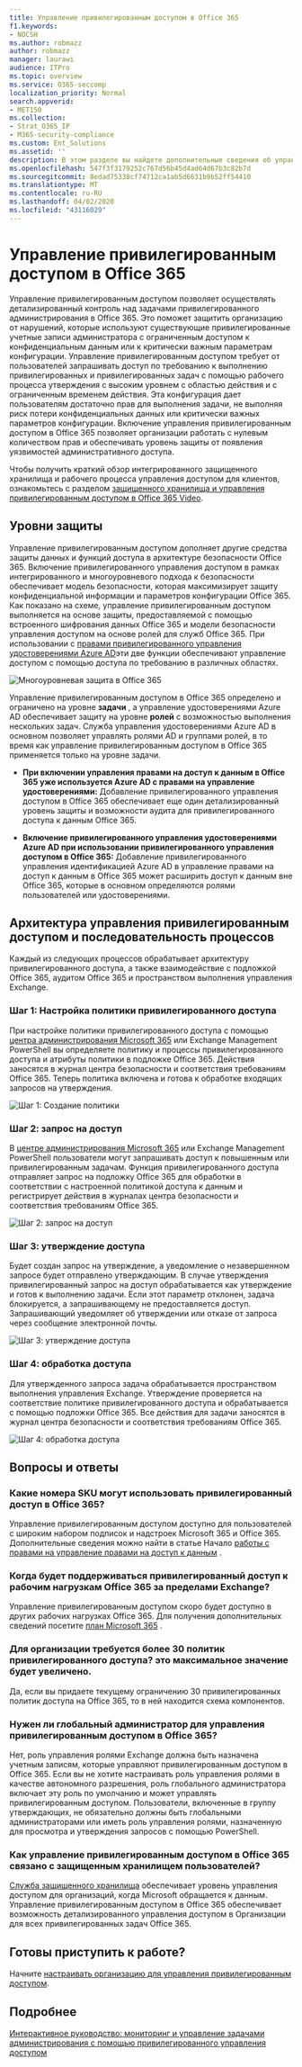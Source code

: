 ```yaml
---
title: Управление привилегированным доступом в Office 365
f1.keywords:
- NOCSH
ms.author: robmazz
author: robmazz
manager: laurawi
audience: ITPro
ms.topic: overview
ms.service: O365-seccomp
localization_priority: Normal
search.appverid:
- MET150
ms.collection:
- Strat_O365_IP
- M365-security-compliance
ms.custom: Ent_Solutions
ms.assetid: ''
description: В этом разделе вы найдете дополнительные сведения об управлении привилегированным доступом в Office 365
ms.openlocfilehash: 547f3f3179252c767d56b45d4ad64d67b3c82b7d
ms.sourcegitcommit: 8edad75338cf74712ca1ab5d6631b9b52ff54410
ms.translationtype: MT
ms.contentlocale: ru-RU
ms.lasthandoff: 04/02/2020
ms.locfileid: "43116029"
---
```

# <a name="privileged-access-management-in-office-365"></a>Управление привилегированным доступом в Office 365

Управление привилегированным доступом позволяет осуществлять детализированный контроль над задачами привилегированного администрирования в Office 365. Это поможет защитить организацию от нарушений, которые используют существующие привилегированные учетные записи администратора с ограниченным доступом к конфиденциальным данным или к критически важным параметрам конфигурации. Управление привилегированным доступом требует от пользователей запрашивать доступ по требованию к выполнению привилегированных и привилегированных задач с помощью рабочего процесса утверждения с высоким уровнем с областью действия и с ограниченным временем действия. Эта конфигурация дает пользователям достаточно прав для выполнения задачи, не выполняя риск потери конфиденциальных данных или критически важных параметров конфигурации. Включение управления привилегированным доступом в Office 365 позволяет организации работать с нулевым количеством прав и обеспечивать уровень защиты от появления уязвимостей административного доступа.

Чтобы получить краткий обзор интегрированного защищенного хранилища и рабочего процесса управления доступом для клиентов, ознакомьтесь с разделом [защищенного хранилища и управления привилегированным доступом в Office 365 Video](https://go.microsoft.com/fwlink/?linkid=2066800).

## <a name="layers-of-protection"></a>Уровни защиты

Управление привилегированным доступом дополняет другие средства защиты данных и функций доступа в архитектуре безопасности Office 365. Включение привилегированного управления доступом в рамках интегрированного и многоуровневого подхода к безопасности обеспечивает модель безопасности, которая максимизирует защиту конфиденциальной информации и параметров конфигурации Office 365. Как показано на схеме, управление привилегированным доступом выполняется на основе защиты, предоставляемой с помощью встроенного шифрования данных Office 365 и модели безопасности управления доступом на основе ролей для служб Office 365. При использовании с [правами привилегированного управления удостоверениями Azure AD](https://docs.microsoft.com/azure/active-directory/active-directory-privileged-identity-management-configure)эти две функции обеспечивают управление доступом с помощью доступа по требованию в различных областях.

![Многоуровневая защита в Office 365](../media/pam-layered-protection.png)

Управление привилегированным доступом в Office 365 определено и ограничено на уровне **задачи** , а управление удостоверениями Azure AD обеспечивает защиту на уровне **ролей** с возможностью выполнения нескольких задач. Служба управления удостоверениями Azure AD в основном позволяет управлять ролями AD и группами ролей, в то время как управление привилегированным доступом в Office 365 применяется только на уровне задачи.

- **При включении управления правами на доступ к данным в Office 365 уже используется Azure AD с правами на управление удостоверениями:** Добавление привилегированного управления доступом в Office 365 обеспечивает еще один детализированный уровень защиты и возможности аудита для привилегированного доступа к данным Office 365.

- **Включение привилегированного управления удостоверениями Azure AD при использовании привилегированного управления доступом в Office 365:**  Добавление привилегированного управления идентификацией Azure AD в управление правами на доступ к данным в Office 365 может расширить доступ к данным вне Office 365, которые в основном определяются ролями пользователей или удостоверениями.  

## <a name="privileged-access-management-architecture-and-process-flow"></a>Архитектура управления привилегированным доступом и последовательность процессов

Каждый из следующих процессов обрабатывает архитектуру привилегированного доступа, а также взаимодействие с подложкой Office 365, аудитом Office 365 и пространством выполнения управления Exchange.

### <a name="step-1-configure-a-privileged-access-policy"></a>Шаг 1: Настройка политики привилегированного доступа

При настройке политики привилегированного доступа с помощью [центра администрирования Microsoft 365](https://admin.microsoft.com) или Exchange Management PowerShell вы определяете политику и процессы привилегированного доступа и атрибуты политики в подложке Office 365. Действия заносятся в журнал центра безопасности и соответствия требованиям Office 365. Теперь политика включена и готова к обработке входящих запросов на утверждения.

![Шаг 1: Создание политики](../media/pam-step1-policy-creation.jpg)

### <a name="step-2-access-request"></a>Шаг 2: запрос на доступ

В [центре администрирования Microsoft 365](https://admin.microsoft.com) или Exchange Management PowerShell пользователи могут запрашивать доступ к повышенным или привилегированным задачам. Функция привилегированного доступа отправляет запрос на подложку Office 365 для обработки в соответствии с настроенной политикой доступа к данным и регистрирует действия в журналах центра безопасности и соответствия требованиям Office 365.

![Шаг 2: запрос на доступ](../media/pam-step2-access-request.jpg)

### <a name="step-3-access-approval"></a>Шаг 3: утверждение доступа

Будет создан запрос на утверждение, а уведомление о незавершенном запросе будет отправлено утверждающим. В случае утверждения привилегированный запрос на доступ обрабатывается как утверждение и готов к выполнению задачи. Если этот параметр отклонен, задача блокируется, а запрашивающему не предоставляется доступ. Запрашивающий уведомляет об утверждении или отказе от запроса через сообщение электронной почты.

![Шаг 3: утверждение доступа](../media/pam-step3-access-approval.jpg)

### <a name="step-4-access-processing"></a>Шаг 4: обработка доступа

Для утвержденного запроса задача обрабатывается пространством выполнения управления Exchange. Утверждение проверяется на соответствие политике привилегированного доступа и обрабатывается с помощью подложки Office 365. Все действия для задачи заносятся в журнал центра безопасности и соответствия требованиям Office 365.

![Шаг 4: обработка доступа](../media/pam-step4-access-processing.jpg)

## <a name="frequently-asked-questions"></a>Вопросы и ответы

### <a name="what-skus-can-use-privileged-access-in-office-365"></a>Какие номера SKU могут использовать привилегированный доступ в Office 365?

Управление привилегированным доступом доступно для пользователей с широким набором подписок и надстроек Microsoft 365 и Office 365. Дополнительные сведения можно найти в статье Начало [работы с правами на управление правами на доступ к данным](privileged-access-management-configuration.md) .

### <a name="when-will-privileged-access-support-office-365-workloads-beyond-exchange"></a>Когда будет поддерживаться привилегированный доступ к рабочим нагрузкам Office 365 за пределами Exchange?

Управление привилегированным доступом скоро будет доступно в других рабочих нагрузках Office 365. Для получения дополнительных сведений посетите [план Microsoft 365](https://www.microsoft.com/microsoft-365/roadmap) .

### <a name="my-organization-needs-more-than-30-privileged-access-policies-will-this-limit-be-increased"></a>Для организации требуется более 30 политик привилегированного доступа? это максимальное значение будет увеличено.

Да, если вы придаете текущему ограничению 30 привилегированных политик доступа на Office 365, то в ней находится схема компонентов.

### <a name="do-i-need-to-be-a-global-admin-to-manage-privileged-access-in-office-365"></a>Нужен ли глобальный администратор для управления привилегированным доступом в Office 365?

Нет, роль управления ролями Exchange должна быть назначена учетным записям, которые управляют привилегированным доступом в Office 365. Если вы не хотите настраивать роль управления ролями в качестве автономного разрешения, роль глобального администратора включает эту роль по умолчанию и может управлять привилегированным доступом. Пользователи, включенные в группу утверждающих, не обязательно должны быть глобальными администраторами или иметь роль управления ролями, назначенную для просмотра и утверждения запросов с помощью PowerShell.

### <a name="how-is-privileged-access-management-in-office-365-related-to-customer-lockbox"></a>Как управление привилегированным доступом в Office 365 связано с защищенным хранилищем пользователей?

[Служба защищенного хранилища](https://docs.microsoft.com/office365/admin/manage/customer-lockbox-requests) обеспечивает уровень управления доступом для организаций, когда Microsoft обращается к данным. Управление привилегированным доступом в Office 365 обеспечивает возможность детализированного управления доступом в Организации для всех привилегированных задач Office 365.

## <a name="ready-to-get-started"></a>Готовы приступить к работе?

Начните [настраивать организацию для управления привилегированным доступом](privileged-access-management-configuration.md).

## <a name="learn-more"></a>Подробнее

[Интерактивное руководство: мониторинг и управление задачами администрирования с помощью привилегированного управления доступом](https://content.cloudguides.com/guides/Privileged%20Access%20Management)
